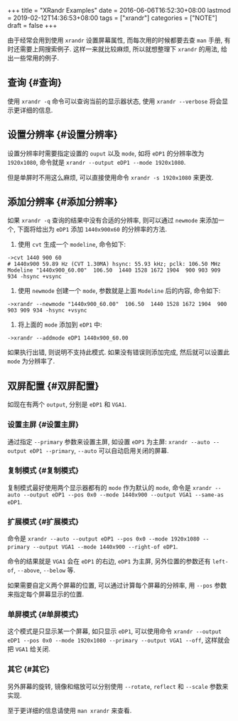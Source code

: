 +++
title = "XRandr Examples"
date = 2016-06-06T16:52:30+08:00
lastmod = 2019-02-12T14:36:53+08:00
tags = ["xrandr"]
categories = ["NOTE"]
draft = false
+++

由于经常会用到使用 `xrandr` 设置屏幕属性, 而每次用的时候都要去查 `man` 手册, 有时还需要上网搜索例子.
这样一来就比较麻烦, 所以就想整理下 `xrandr` 的用法, 给出一些常用的例子.


## 查询 {#查询}

使用 `xrandr -q` 命令可以查询当前的显示器状态, 使用 `xrandr --verbose` 将会显示更详细的信息.


## 设置分辨率 {#设置分辨率}

设置分辨率时需要指定设置的 `ouput` 以及 `mode`, 如将 `eDP1` 的分辨率改为 `1920x1080`, 命令就是 `xrandr --output eDP1 --mode 1920x1080`.

但是单屏时不用这么麻烦, 可以直接使用命令 `xrandr -s 1920x1080` 来更改.

<!--more-->


## 添加分辨率 {#添加分辨率}

如果 `xrandr -q` 查询的结果中没有合适的分辨率, 则可以通过 `newmode` 来添加一个, 下面将给出为 `eDP1` 添加 `1440x900x60` 的分辨率的方法.

1.  使用 `cvt` 生成一个 `modeline`, 命令如下:

```shell
->cvt 1440 900 60
# 1440x900 59.89 Hz (CVT 1.30MA) hsync: 55.93 kHz; pclk: 106.50 MHz
Modeline "1440x900_60.00"  106.50  1440 1528 1672 1904  900 903 909 934 -hsync +vsync
```

1.  使用 `newmode` 创建一个 `mode`, 参数就是上面 `Modeline` 后的内容, 命令如下:

```shell
->xrandr --newmode "1440x900_60.00"  106.50  1440 1528 1672 1904  900 903 909 934 -hsync +vsync
```

1.  将上面的 `mode` 添加到 `eDP1` 中:

```shell
->xrandr --addmode eDP1 1440x900_60.00
```

如果执行出错, 则说明不支持此模式. 如果没有错误则添加完成, 然后就可以设置此 `mode` 为分辨率了.


## 双屏配置 {#双屏配置}

如现在有两个 `output`, 分别是 `eDP1` 和 `VGA1`.


### 设置主屏 {#设置主屏}

通过指定 `--primary` 参数来设置主屏, 如设置 `eDP1` 为主屏: `xrandr --auto --output eDP1 --primary`, `--auto` 可以自动启用关闭的屏幕.


### 复制模式 {#复制模式}

复制模式最好使用两个显示器都有的 `mode` 作为默认的 `mode`, 命令是 `xrandr --auto --output eDP1 --pos 0x0 --mode 1440x900 --output VGA1 --same-as eDP1`.


### 扩展模式 {#扩展模式}

命令是 `xrandr --auto --output eDP1 --pos 0x0 --mode 1920x1080 --primary --output VGA1 --mode 1440x900 --right-of eDP1`.

命令的结果就是 `VGA1` 会在 `eDP1` 的右边, `eDP1` 为主屏, 另外位置的参数还有 `left-of`, `--above`, `--below` 等.

如果需要自定义两个屏幕的位置, 可以通过计算每个屏幕的分辨率, 用 `--pos` 参数来指定每个屏幕显示的位置.


### 单屏模式 {#单屏模式}

这个模式是只显示某一个屏幕, 如只显示 `eDP1`, 可以使用命令 `xrandr --output eDP1 --pos 0x0 --mode 1920x1080 --primary --output VGA1 --off`,
这样就会把 `VGA1` 给关闭.


### 其它 {#其它}

另外屏幕的旋转, 镜像和缩放可以分别使用 `--rotate`, `reflect` 和 `--scale` 参数来实现.

至于更详细的信息请使用 `man xrandr` 来查看.
